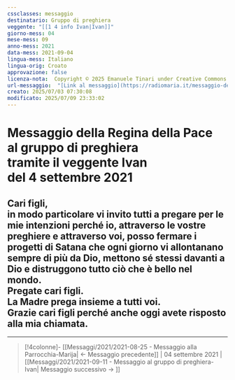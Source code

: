 ```yaml
---
cssclasses: messaggio
destinatario: Gruppo di preghiera
veggente: "[[1 4 info Ivan|Ivan]]"
giorno-mess: 04
mese-mess: 09
anno-mess: 2021
data-mess: 2021-09-04
lingua-mess: Italiano
lingua-orig: Croato
approvazione: false
licenza-nota:  Copyright © 2025 Emanuele Tinari under Creative Commons BY-NC-SA 4.0 https://creativecommons.org/licenses/by-nc-sa/4.0/
url-messaggio:  "[Link al messaggio](https://radiomaria.it/messaggio-del-4-settembre-2021/)"
creato: 2025/07/03 07:30:08
modificato: 2025/07/09 23:33:02
---
```


# Messaggio della Regina della Pace<br>al gruppo di preghiera<br>tramite il veggente Ivan<br>del 4 settembre 2021

## Cari figli,<br>in modo particolare vi invito tutti a pregare per le mie intenzioni perché io, attraverso le vostre preghiere e attraverso voi, posso fermare i progetti di Satana che ogni giorno vi allontanano sempre di più da Dio, mettono sé stessi davanti a Dio e distruggono tutto ciò che è bello nel mondo.<br>Pregate cari figli.<br>La Madre prega insieme a tutti voi.<br>Grazie cari figli perché anche oggi avete risposto alla mia chiamata.

***

> [!4colonne]- [[Messaggi/2021/2021-08-25 - Messaggio alla Parrocchia-Marija| ← Messaggio precedente]] | 04 settembre 2021 | [[Messaggi/2021/2021-09-11 - Messaggio al gruppo di preghiera-Ivan| Messaggio successivo → ]]
